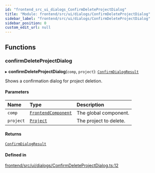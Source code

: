 ```yaml
---
id: "frontend_src_ui_dialogs_ConfirmDeleteProjectDialog"
title: "Module: frontend/src/ui/dialogs/ConfirmDeleteProjectDialog"
sidebar_label: "frontend/src/ui/dialogs/ConfirmDeleteProjectDialog"
sidebar_position: 0
custom_edit_url: null
---
```


## Functions

### confirmDeleteProjectDialog

▸ **confirmDeleteProjectDialog**(`comp`, `project`): [`ConfirmDialogResult`](common_web_ui_dialogs_ConfirmDialog.md#confirmdialogresult)

Shows a confirmation dialog for project deletion.

#### Parameters

| Name | Type | Description |
| :------ | :------ | :------ |
| `comp` | [`FrontendComponent`](../classes/frontend_src_component_FrontendComponent.FrontendComponent.md) | The global component. |
| `project` | [`Project`](../classes/common_web_data_entities_Project.Project.md) | The project to delete. |

#### Returns

[`ConfirmDialogResult`](common_web_ui_dialogs_ConfirmDialog.md#confirmdialogresult)

#### Defined in

[frontend/src/ui/dialogs/ConfirmDeleteProjectDialog.ts:12](https://github.com/Soroush9978/rds-ng/blob/5673246/src/frontend/src/ui/dialogs/ConfirmDeleteProjectDialog.ts#L12)
